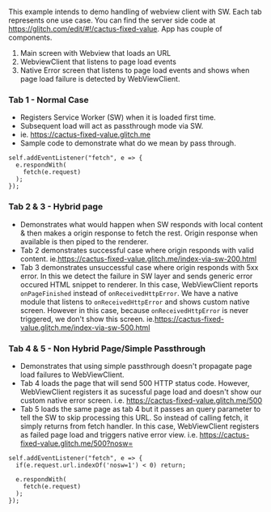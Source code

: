 This example intends to demo handling of webview client with SW. Each tab represents one use case. You can find the server side code at https://glitch.com/edit/#!/cactus-fixed-value. App has couple of components.
1. Main screen with Webview that loads an URL
2. WebviewClient that listens to page load events
3. Native Error screen that listens to page load events and shows when page load failure is detected by WebViewClient.


### Tab 1 - Normal Case
* Registers Service Worker (SW) when it is loaded first time.
* Subsequent load will act as passthrough mode via SW.
* ie. https://cactus-fixed-value.glitch.me
* Sample code to demonstrate what do we mean by pass through.

```
self.addEventListener("fetch", e => {
  e.respondWith(
    fetch(e.request)
  );
});
```

### Tab 2 & 3 - Hybrid page
* Demonstrates what would happen when SW responds with local content & then makes a origin response to fetch the rest. Origin response when available is then piped to the renderer.
* Tab 2 demonstrates successful case where origin responds with valid content. ie.https://cactus-fixed-value.glitch.me/index-via-sw-200.html
* Tab 3 demonstrates unsuccessful case where origin responds with 5xx error. In this we detect the failure in SW layer and sends generic error occured HTML snippet to renderer. In this case, WebViewClient reports `onPageFinished` instead of `onReceivedHttpError`. We have a native module that listens to `onReceivedHttpError` and shows custom native screen. However in this case, because `onReceivedHttpError` is never triggered, we don't show this screen. ie.https://cactus-fixed-value.glitch.me/index-via-sw-500.html

### Tab 4 & 5 - Non Hybrid Page/Simple Passthrough
* Demonstrates that using simple passthrough doesn't propagate page load failures to WebViewClient.
* Tab 4 loads the page that will send 500 HTTP status code. However, WebViewClient registers it as sucessful page load and doesn't show our custom native error screen. i.e. https://cactus-fixed-value.glitch.me/500
* Tab 5 loads the same page as tab 4 but it passes an query parameter to tell the SW to skip processing this URL. So instead of calling fetch, it simply returns from fetch handler. In this case, WebViewClient registers as failed page load and triggers native error view. i.e. https://cactus-fixed-value.glitch.me/500?nosw=

```
self.addEventListener("fetch", e => {
  if(e.request.url.indexOf('nosw=1') < 0) return;

  e.respondWith(
    fetch(e.request)
  );
});
```
